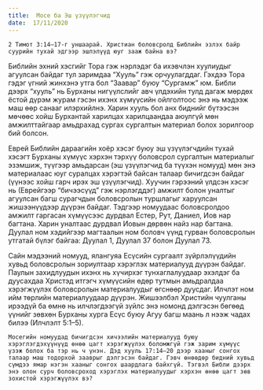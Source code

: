 ```yaml
---
title:  Мосе ба Эш үзүүлэгчид
date:  17/11/2020
---
```


`2 Тимот 3:14–17-г уншаарай. Христиан боловсролд Библийн эзлэх байр суурийн тухай эдгээр эшлэлүүд юуг зааж байна вэ?`

Библийн эхний хэсгийг Тора гэж нэрлэдэг ба ихэвчлэн хуулиудыг агуулсан байдаг тул заримдаа “Хууль” гэж орчуулагддаг. Гэхдээ Тора гэдэг үгний жинхэнэ утга бол “Заавар” буюу “Сургамж” юм. Библи дээрх “хууль” нь Бурханы нигүүлслийг авч үлдэхийн тулд дагаж мөрдөх ёстой дүрэм журам гэсэн ихэнх хүмүүсийн ойлголтоос энэ нь мэдээж маш өөр санааг илэрхийлнэ. Харин хууль бол анх биднийг бүтээсэн мөчөөс хойш Бурхантай харилцах харилцаандаа аюулгүй мөн амжилттайгаар амьдрахад сургах сургалтын материал болох зорилгоор бий болсон.

Еврей Библийн дараагийн хоёр хэсэг буюу эш үзүүлэгчдийн тухай хэсэгт Бурханы хүмүүс хэрхэн тэрхүү боловсрол сургалтын материалыг эзэмшиж, түүгээр амьдарсан (эш үзүүлэгчид ба түүхэн номууд) мөн энэ материалаас юуг суралцах хэрэгтэй байсан талаар бичигдсэн байдаг (үүнээс хойш гарч ирэх эш үзүүлэгчид). Хуучин гэрээний үлдсэн хэсэг нь (Еврейгээр “бичээсүүд” гэж нэрлэгддэг) амжилт болон уналтыг агуулсан багш сурагчдын боловсролын туршлагыг харуулсан жишээнүүдээр дүүрэн байдаг. Тэдгээр номуудаас боловсролдоо амжилт гаргасан хүмүүсээс дурдвал Естер, Рут, Даниел, Иов нар багтана. Харин уналтаас дурдвал Иовын дөрвөн найз нар багтана. Дуулал ном хэдийгээр магтаалын ном боловч үүнд гурван боловсролын утгатай бүлэг байгаа: Дуулал 1, Дуулал 37 болон Дуулал 73.

Сайн мэдээний номууд, ялангуяа Есүсийн сургаалт зүйрлэлүүдийн хувьд боловсролын зориултаар хэрэглэх материалууд дүүрэн байдаг. Паулын захидлуудын ихэнх нь хүчирхэг тунхаглалуудаар эхэлдэг ба дуусахдаа Христэд итгэгч хүмүүсийн өдөр тутмын амьдралдаа хэрэгжүүлэх боловсролын материалуудыг өгснөөр дуусдаг. Илчлэт ном ийм төрлийн материалуудаар дүүрэн. Жишээлбэл Христийн чуулганы ирээдүй ба өмнө нь илчлэгдээгүй зүйлс энэ номонд дэлгэсэн бөгөөд үүнийг зөвхөн Бурханы хурга Есүс буюу Агуу багш маань л нээж чадах билээ (Илчлэлт 5:1–5).

`Мосегийн номуудад бичигдсэн хичээлийн материалууд буюу хэрэглэгдэхүүнүүд өнөө цагт хэрэгжүүлэх боломжгүй гэж зарим хүмүүс үзэж болох ба тэр нь ч үнэн. Дэд хууль 17:14–20 дээр хааныг сонгох талаар маш тодорхой зааврыг дэлгэсэн байдаг. Гэвч өнөөдөр бидний хувьд сүмдээ ямар нэгэн хааныг сонгох шаардлага байхгүй. Тэгвэл Библи дээрх энэ олон сурч боловсроход хэрэглэх материалуудыг хэрхэн өнөө цагт зөв зохистой хэрэгжүүлэх вэ?`